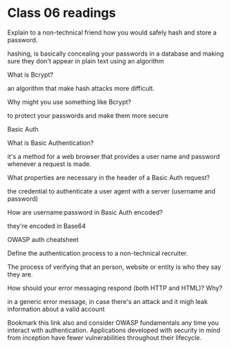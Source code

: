 # Class 06 readings



Explain to a non-technical friend how you would safely hash and store a password.

hashing, is basically concealing your passwords in a database and making sure they don't appear in plain text using an algorithm

What is Bcrypt?

an algorithm that make hash attacks more difficult.

Why might you use something like Bcrypt?

to protect your passwords and make them more secure


Basic Auth

What is Basic Authentication?

it's a method for a web browser that provides a user name and password whenever a request is made.

What properties are necessary in the header of a Basic Auth request?

the credential to authenticate a user agent with a server (username and password)


How are username:password in Basic Auth encoded?

they're encoded in Base64


OWASP auth cheatsheet

Define the authentication process to a non-technical recruiter.

The process of verifying that an person, website or entity is who they say they are.


How should your error messaging respond (both HTTP and HTML)? Why?

in a generic error message, in case there's an attack and it migh leak information about a valid account


Bookmark this link also and consider OWASP fundamentals any time you interact with authentication. Applications developed with security in mind from inception have fewer vulnerabilities throughout their lifecycle.